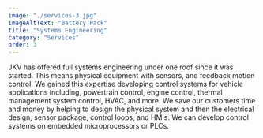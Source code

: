 ```yaml
---
image: "./services-3.jpg"
imageAltText: "Battery Pack"
title: "Systems Engineering"
category: "Services"
order: 3
---
```


JKV has offered full systems engineering under one roof since it was started. This means physical equipment with sensors, and feedback motion control. We gained this expertise developing control systems for vehicle applications including, powertrain control, engine control, thermal management system control, HVAC, and more. We save our customers time and money by helping to design the physical system and then the electrical design, sensor package, control loops, and HMIs. We can develop control systems on embedded microprocessors or PLCs.